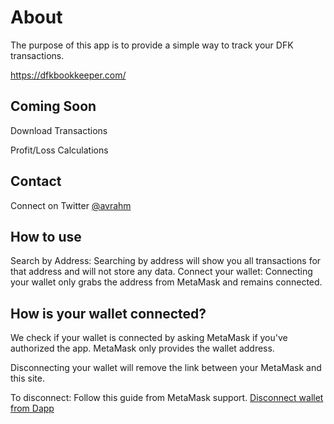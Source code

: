 # About
The purpose of this app is to provide a simple way to track your DFK transactions.

https://dfkbookkeeper.com/

## Coming Soon
Download Transactions

Profit/Loss Calculations

## Contact
Connect on Twitter [@avrahm](https://twitter.com/avrahm)


## How to use
Search by Address: Searching by address will show you all transactions for that address and will not store any data.
Connect your wallet: Connecting your wallet only grabs the address from MetaMask and remains connected.

## How is your wallet connected?
We check if your wallet is connected by asking MetaMask if you've authorized the app. MetaMask only provides the wallet address.

Disconnecting your wallet will remove the link between your MetaMask and this site.

To disconnect: Follow this guide from MetaMask support. [Disconnect wallet from Dapp](https://metamask.zendesk.com/hc/en-us/articles/360059535551-Disconnect-wallet-from-Dapp)
